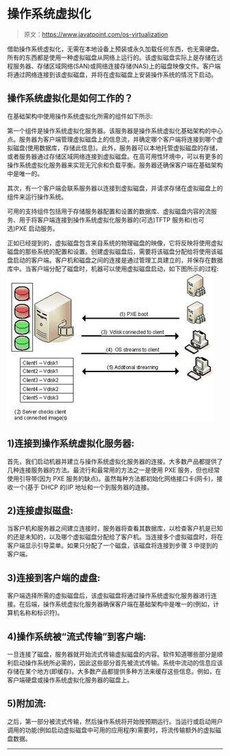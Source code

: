 # 操作系统虚拟化

> 原文：<https://www.javatpoint.com/os-virtualization>

借助操作系统虚拟化，无需在本地设备上预装或永久加载任何东西，也无需硬盘。所有的东西都是使用一种虚拟磁盘从网络上运行的。该虚拟磁盘实际上是存储在远程服务器、存储区域网络(SAN)或网络连接存储(NAS)上的磁盘映像文件。客户端将通过网络连接到该虚拟磁盘，并将在虚拟磁盘上安装操作系统的情况下启动。

## 操作系统虚拟化是如何工作的？

在基础架构中使用操作系统虚拟化所需的组件如下所示:

第一个组件是操作系统虚拟化服务器。该服务器是操作系统虚拟化基础架构的中心点。服务器为客户端管理虚拟磁盘上的信息流，并确定哪个客户端将连接到哪个虚拟磁盘(使用数据库，存储此信息)。此外，服务器可以本地托管虚拟磁盘的存储，或者服务器通过存储区域网络连接到虚拟磁盘。在高可用性环境中，可以有更多的操作系统虚拟化服务器来实现无冗余和负载平衡。服务器还确保客户端在基础架构中是唯一的。

其次，有一个客户端会联系服务器以连接到虚拟磁盘，并请求存储在虚拟磁盘上的组件来运行操作系统。

可用的支持组件包括用于存储服务器配置和设置的数据库、虚拟磁盘内容的流服务、用于将客户端连接到操作系统虚拟化服务器的(可选)TFTP 服务和(也可选)PXE 启动服务。

正如已经提到的，虚拟磁盘包含来自系统的物理磁盘的映像，它将反映将使用虚拟磁盘的那些系统的配置和设置。创建虚拟磁盘后，需要将该磁盘分配给将使用该磁盘启动的客户端。客户机和磁盘之间的连接是通过管理工具建立的，并保存在数据库中。当客户端分配了磁盘时，机器可以使用虚拟磁盘启动，如下图所示的过程:![functioning of os virtualization](img/44ec59a5d6d0177cd1c56e7e2f3825a5.png)

## 1)连接到操作系统虚拟化服务器:

首先，我们启动机器并建立与操作系统虚拟化服务器的连接。大多数产品都提供了几种连接服务器的方法。最流行和最常用的方法之一是使用 PXE 服务，但也经常使用引导带(因为 PXE 服务的缺点)。虽然每种方法都初始化网络接口卡(网卡)，接收一个(基于 DHCP 的)IP 地址和一个到服务器的连接。

## 2)连接虚拟磁盘:

当客户机和服务器之间建立连接时，服务器将查看其数据库，以检查客户机是已知的还是未知的，以及哪个虚拟磁盘分配给了客户机。当连接多个虚拟磁盘时，将在客户端显示引导菜单。如果只分配了一个磁盘，该磁盘将连接到步骤 3 中提到的客户端。

## 3)连接到客户端的虚盘:

客户端选择所需的虚拟磁盘后，该虚拟磁盘将通过操作系统虚拟化服务器进行连接。在后端，操作系统虚拟化服务器确保客户端在基础架构中是唯一的(例如，计算机名称和标识符)。

## 4)操作系统被“流式传输”到客户端:

一旦连接了磁盘，服务器就开始流式传输虚拟磁盘的内容。软件知道哪些部分是顺利启动操作系统所必需的，因此这些部分首先被流式传输。系统中流动的信息应该存储在某个地方(即缓存)。大多数产品都提供多种方法来缓存这些信息。例如，在客户端硬盘或操作系统虚拟化服务器的磁盘上。

## 5)附加流:

之后，第一部分被流式传输，然后操作系统将开始按预期运行。当运行或启动用户调用的功能(例如启动虚拟磁盘中可用的应用程序)需要时，将流传输额外的虚拟磁盘数据。

* * *